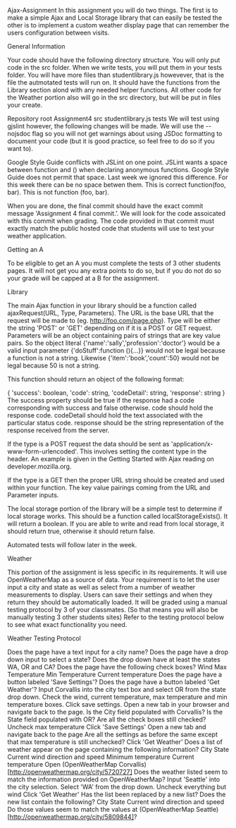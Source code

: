 Ajax-Assignment
In this assignment you will do two things. The first is to make a simple Ajax and Local Storage library that can easily be tested the other is to implement a custom weather display page that can remember the users configuration between visits.

General Information

Your code should have the following directory structure. You will only put code in the src folder. When we write tests, you will put them in your tests folder. You will have more files than studentlibrary.js howevever, that is the file the autmotated tests will run on. It should have the functions from the Library section alond with any needed helper functions. All other code for the Weather portion also will go in the src directory, but will be put in files your create.

Repository root
Assignment4
src
studentlibrary.js
tests
We will test using gjslint however, the following changes will be made. We will use the --nojsdoc flag so you will not get warnings about using JSDoc formatting to document your code (but it is good practice, so feel free to do so if you want to).

Google Style Guide conflicts with JSLint on one point. JSLint wants a space between function and () when declaring anonymous functions. Google Style Guide does not permit that space. Last week we ignored this difference. For this week there can be no space betwen them. This is correct function(foo, bar). This is not function (foo, bar).

When you are done, the final commit should have the exact commit message 'Assignment 4 final commit.'. We will look for the code assoicated with this commit when grading. The code provided in that commit must exactly match the public hosted code that students will use to test your weather application.

Getting an A

To be eligible to get an A you must complete the tests of 3 other students pages. It will not get you any extra points to do so, but if you do not do so your grade will be capped at a B for the assignment.

Library

The main Ajax function in your library should be a function called ajaxRequest(URL, Type, Parameters). The URL is the base URL that the request will be made to (eg. http://foo.com/page.php). Type will be either the string 'POST' or 'GET' depending on if it is a POST or GET request. Parameters will be an object containing pairs of strings that are key value pairs. So the object literal {'name':'sally','profession':'doctor'} would be a valid input parameter {'doStuff':function (){...}} would not be legal because a function is not a string. Likewise {'item':'book','count':50} would not be legal because 50 is not a string.

This function should return an object of the following format:

{
'success': boolean,
'code': string,
'codeDetail': string,
'response': string
}
The success property should be true if the response had a code corresponding with success and false otherwise. code should hold the response code. codeDetail should hold the text associated with the particular status code. response should be the string representation of the response received from the server.

If the type is a POST request the data should be sent as 'application/x-www-form-urlencoded'. This involves setting the content type in the header. An example is given in the Getting Started with Ajax reading on developer.mozilla.org.

If the type is a GET then the proper URL string should be created and used within your function. The key value pairings coming from the URL and Parameter inputs.

The local storage portion of the library will be a simple test to determine if local storage works. This should be a function called localStorageExists(). It will return a boolean. If you are able to write and read from local storage, it should return true, otherwise it should return false.

Automated tests will follow later in the week.

Weather

This portion of the assignment is less specific in its requirements. It will use OpenWeatherMap as a source of data. Your requirement is to let the user input a city and state as well as select from a number of weather measurements to display. Users can save their settings and when they return they should be automatically loaded. It will be graded using a manual testing protocol by 3 of your classmates. (So that means you will also be manually testing 3 other students sites) Refer to the testing protocol below to see what exact functionality you need.

Weather Testing Protocol

Does the page have a text input for a city name?
Does the page have a drop down input to select a state?
Does the drop down have at least the states WA, OR and CA?
Does the page have the following check boxes?
Wind
Max Temperature
Min Temperature
Current temperature
Does the page have a button labeled 'Save Settings'?
Does the page have a button labeled 'Get Weather'?
Input Corvallis into the city text box and select OR from the state drop down.
Check the wind, current temperature, max temperature and min temperature boxes.
Click save settings.
Open a new tab in your browser and navigate back to the page.
Is the City field populated with Corvallis?
Is the State field populated with OR?
Are all the check boxes still checked?
Uncheck max temperature
Click 'Save Settings'
Open a new tab and navigate back to the page
Are all the settings as before the same except that max temperature is still unchecked?
Click 'Get Weather'
Does a list of weather appear on the page containing the following information?
City
State
Current wind direction and speed
Minimum temperature
Current temperature
Open (OpenWeatherMap Corvallis)[http://openweathermap.org/city/5720727]
Does the weather listed seem to match the information provided on OpenWeatherMap?
Input 'Seattle' into the city selection.
Select 'WA' from the drop down.
Uncheck everything but wind
Click 'Get Weather'
Has the list been replaced by a new list?
Does the new list contain the following?
City
State
Current wind direction and speed
Do those values seem to match the values at (OpenWeatherMap Seattle)[http://openweathermap.org/city/5809844]?

